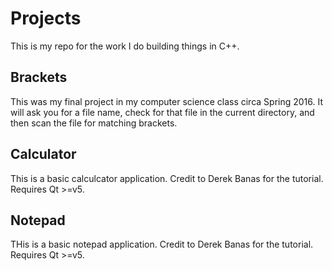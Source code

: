 # Projects
This is my repo for the work I do building things in C++. 

## Brackets
This was my final project in my computer science class circa Spring 2016. It will ask you for a file name, check for that file in the current directory, and then scan the file for matching brackets.

## Calculator
This is a basic calculcator application. Credit to Derek Banas for the tutorial. Requires Qt >=v5.

## Notepad
THis is a basic notepad application. Credit to Derek Banas for the tutorial. Requires Qt >=v5.